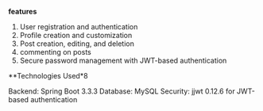 **features**

1. User registration and authentication
2. Profile creation and customization
3. Post creation, editing, and deletion
4. commenting on posts
5. Secure password management with JWT-based authentication

**Technologies Used*8

Backend: Spring Boot 3.3.3
Database: MySQL
Security: jjwt 0.12.6 for JWT-based authentication
